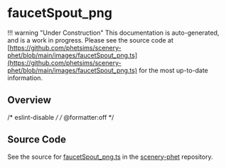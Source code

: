 # faucetSpout_png

!!! warning "Under Construction"
    This documentation is auto-generated, and is a work in progress. Please see the source code at
    [https://github.com/phetsims/scenery-phet/blob/main/images/faucetSpout_png.ts](https://github.com/phetsims/scenery-phet/blob/main/images/faucetSpout_png.ts) for the most up-to-date information.

## Overview

/* eslint-disable */
/* @formatter:off */



## Source Code

See the source for [faucetSpout_png.ts](https://github.com/phetsims/scenery-phet/blob/main/images/faucetSpout_png.ts) in the [scenery-phet](https://github.com/phetsims/scenery-phet) repository.
